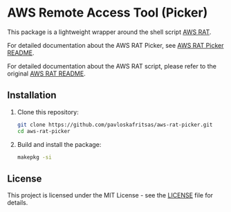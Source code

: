 # AWS Remote Access Tool (Picker)

This package is a lightweight wrapper around the shell script [AWS RAT](https://github.com/gadamo/aws_rat).

For detailed documentation about the AWS RAT Picker, see [AWS RAT Picker README](https://github.com/pavloskafritsas/aws-rat-picker/blob/master/README.md).

For detailed documentation about the AWS RAT script, please refer to the original [AWS RAT README](https://github.com/gadamo/aws_rat/blob/main/README.md).

## Installation

1. Clone this repository:

   ```bash
   git clone https://github.com/pavloskafritsas/aws-rat-picker.git
   cd aws-rat-picker
   ```

2. Build and install the package:

   ```bash
   makepkg -si
   ```

## License

This project is licensed under the MIT License - see the [LICENSE](./LICENSE) file for details.
